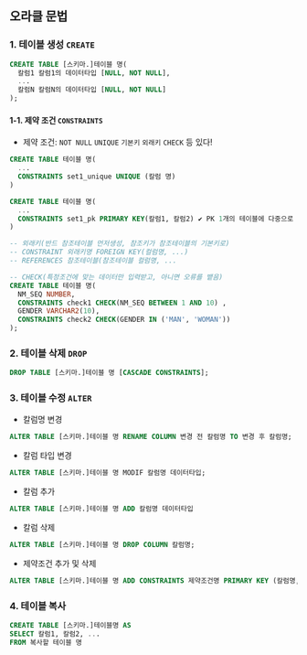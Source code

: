 ## 오라클 문법
### 1. 테이블 생성 `CREATE`

```sql
CREATE TABLE [스키마.]테이블 명(
  칼럼1 칼럼1의 데이터타입 [NULL, NOT NULL],
  ...
  칼럼N 칼럼N의 데이터타입 [NULL, NOT NULL]
);
```

#### 1-1. 제약 조건 `CONSTRAINTS`
- 제약 조건: `NOT NULL` `UNIQUE` `기본키` `외래키` `CHECK` 등 있다!

```sql
CREATE TABLE 테이블 명(
  ...
  CONSTRAINTS set1_unique UNIQUE (칼럼 명)
)

CREATE TABLE 테이블 명(
  ...
  CONSTRAINTS set1_pk PRIMARY KEY(칼럼1, 칼럼2) ✔ PK 1개의 테이블에 다중으로 설정 가능 
)

-- 외래키(반드 참조테이블 먼저생성, 참조키가 참조테이블의 기본키로) 
-- CONSTRAINT 외래키명 FOREIGN KEY(컬럼명, ...) 
-- REFERENCES 참조테이블(참조테이블 컬럼명, ...

-- CHECK(특정조건에 맞는 데이터만 입력받고, 아니면 오류를 뱉음)
CREATE TABLE 테이블 명(
  NM_SEQ NUMBER,
  CONSTRAINTS check1 CHECK(NM_SEQ BETWEEN 1 AND 10) ,
  GENDER VARCHAR2(10),
  CONSTRAINTS check2 CHECK(GENDER IN ('MAN', 'WOMAN'))
);

```

### 2. 테이블 삭제 `DROP`

```SQL
DROP TABLE [스키마.]테이블 명 [CASCADE CONSTRAINTS];
```

### 3. 테이블 수정 `ALTER`
- 칼럼명 변경

```SQL
ALTER TABLE [스키마.]테이블 명 RENAME COLUMN 변경 전 칼럼명 TO 변경 후 칼럼명;
```

- 칼럼 타입 변경
```SQL
ALTER TABLE [스키마.]테이블 명 MODIF 칼럼명 데이터타입;
```

- 칼럼 추가
```SQL
ALTER TABLE [스키마.]테이블 명 ADD 칼럼명 데이터타입
```

- 칼럼 삭제 
```SQL
ALTER TABLE [스키마.]테이블 명 DROP COLUMN 칼럼명;
```

- 제약조건 추가 및 삭제
```SQL
ALTER TABLE [스키마.]테이블 명 ADD CONSTRAINTS 제약조건명 PRIMARY KEY (칼럼명, ...);
```

### 4. 테이블 복사

```SQL
CREATE TABLE [스키마.]테이블명 AS
SELECT 칼럼1, 칼럼2, ...
FROM 복사할 테이블 명
```
